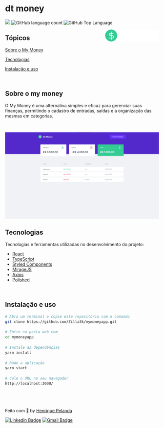 # dt money

<p>
  <img src="https://img.shields.io/badge/made%20by-HENRIQUE%20PELANDA-ff512f?style=flat-square">
  <img alt="GitHub language count" src="https://img.shields.io/github/languages/count/zilla3k/mymoneyapp?color=ff512f&style=flat-square">
  <img alt="GitHub Top Language" src="https://img.shields.io/github/languages/top/zilla3k/mymoneyapp?color=ff512f&style=flat-square">
</p>

<img align="right" src="/src/assets/logo.svg " width="35%" alt="my money">

## Tópicos

[Sobre o My Money](#sobre-o-my-money)

[Tecnologias](#tecnologias)

[Instalação e uso](#instalação-e-uso)

<br>

## Sobre o my money

O My Money é uma alternativa simples e eficaz para gerenciar suas finanças, permitindo o cadastro de entradas, saídas e a organização das mesmas em categorias.

<br>

<p align="center">
  <img src=".github/cover.png" alt="Página inicial">
</p>

## Tecnologias

Tecnologias e ferramentas utilizadas no desenvolvimento do projeto:

- [React](https://reactjs.org/)
- [TypeScript](https://www.typescriptlang.org/)
- [Styled Components](https://styled-components.com/)
- [MirageJS](https://miragejs.com/)
- [Axios](https://github.com/axios/axios)
- [Polished](https://polished.js.org/)

<br>

## Instalação e uso

```bash
# Abra um terminal e copie este repositório com o comando
git clone https://github.com/Zilla3k/mymoneyapp.git

# Entre na pasta web com
cd mymoneyapp

# Instale as dependências
yarn install

# Rode a aplicação
yarn start

# Cole o URL no seu navegador
http://localhost:3000/
```

## <br>

Feito com :orange_heart: by [Henrique Pelanda](https://github.com/zilla3k)

[![Linkedin Badge](https://img.shields.io/badge/-Henrique%20Pelanda-ff512f?style=flat-square&logo=Linkedin&logoColor=white&link=https://www.linkedin.com/in/henrique-pelanda/)](https://www.linkedin.com/in/henrique-pelanda/)
[![Gmail Badge](https://img.shields.io/badge/-henriquepelanda.web@gmail.com-ff512f?style=flat-square&logo=Gmail&logoColor=white&link=mailto:henriquepelanda.web@gmail.com)](mailto:henriquepelanda.web@gmail.com)
